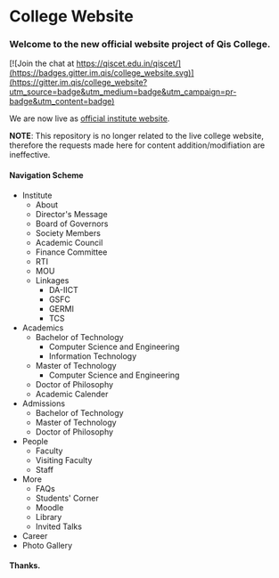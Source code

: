 # College Website
### Welcome to the new official website project of Qis College. 

[![Join the chat at https://qiscet.edu.in/qiscet/](https://badges.gitter.im.qis/college_website.svg)](https://gitter.im.qis/college_website?utm_source=badge&utm_medium=badge&utm_campaign=pr-badge&utm_content=badge)

We are now live as [official institute website](http://qiscet.edu.in/).

**NOTE**: This repository is no longer related to the live college website, therefore the requests made here for content addition/modifiation are ineffective.


#### Navigation Scheme
* Institute
    * About
    * Director's Message
    * Board of Governors
    * Society Members
    * Academic Council
    * Finance Committee
    * RTI
    * MOU
    * Linkages
        * DA-IICT
        * GSFC
        * GERMI
        * TCS
* Academics
    * Bachelor of Technology
        * Computer Science and Engineering
        * Information Technology
    * Master of Technology
        * Computer Science and Engineering
    * Doctor of Philosophy
    * Academic Calender
* Admissions
    * Bachelor of Technology
    * Master of Technology
    * Doctor of Philosophy
* People
    * Faculty
    * Visiting Faculty
    * Staff
* More
    * FAQs
    * Students' Corner
    * Moodle
    * Library
    * Invited Talks
* Career
* Photo Gallery


#### Thanks.

